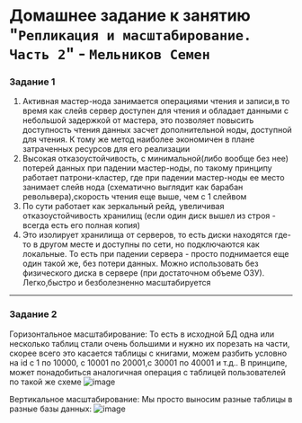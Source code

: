 # Домашнее задание к занятию "`Репликация и масштабирование. Часть 2`" - `Мельников Семен`




### Задание 1
1) Активная мастер-нода занимается операциями чтения и записи,в то время как слейв сервер доступен для чтения и обладает данными с небольшой задержкой от мастера, это позволяет повысить доступность чтения данных засчет дополнительной ноды, доступной для чтения. К тому же метод наиболее экономичен в плане затраченных ресурсов для его реализации
2) Высокая отказоустойчивость, с минимальной(либо вообще без нее) потерей данных при падении мастер-ноды, по такому принципу работает патрони-кластер, где при падении мастер-ноды ее место занимает слейв нода (схематично выглядит как барабан револьвера),скорость чтения еще выше, чем с 1 слейвом
3) По сути работает как зеркальный рейд, увеличивая отказоустойчивость хранилищ (если один диск вышел из строя - всегда есть его полная копия)
4) Это изолирует хранилища от серверов, то есть диски находятся где-то в другом месте и доступны по сети, но подключаются как локальные. То есть при падении сервера - просто поднимается еще один такой же, без потери данных. Можно использовать без физического диска в сервере (при достаточном объеме ОЗУ). Легко,быстро и безболезненно масштабируется

---

### Задание 2


Горизонтальное масштабирование:
То есть в исходной БД одна или несколько таблиц стали очень большими и нужно их порезать на части, скорее всего это касается таблицы с книгами, можем разбить условно на id с 1 по 10000, с 10001 по 20001,с 30001 по 40001 и т.д.. В принципе, может понадобиться аналогичная операция с таблицей пользователей по такой же схеме
![image](https://user-images.githubusercontent.com/114281054/223034282-fa4649aa-a8d9-4b3f-8d47-0bdee699511b.png)

Вертикальное масштабирование:
Мы просто выносим разные таблицы в разные базы данных:
![image](https://user-images.githubusercontent.com/114281054/223035055-047002e6-24ba-470f-ae8b-9bddae058d75.png)
